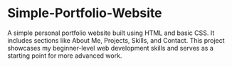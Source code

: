 #  Simple-Portfolio-Website
A simple personal portfolio website built using HTML and basic CSS. It includes sections like About Me, Projects, Skills, and Contact. This project showcases my beginner-level web development skills and serves as a starting point for more advanced work.
